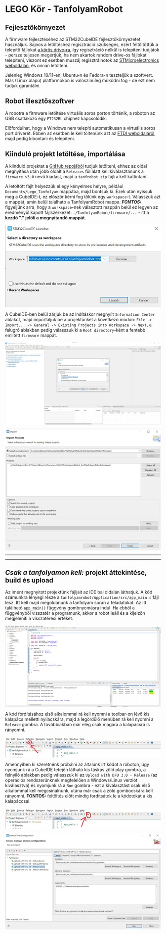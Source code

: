 # LEGO Kör - TanfolyamRobot

## Fejlesztőkörnyezet

A firmware fejlesztéséhez az STM32CubeIDE fejlesztőkörnyezetet használjuk. Sajnos a letöltéshez regisztráció szükséges, ezért feltöltöttük a telepítő fájlokat [a körös drive-ra](https://drive.google.com/drive/folders/1UwxNlO1oCKLx6kzqNkejxS5eRtUtdVUO?usp=sharing), így regisztráció nélkül is telepíteni tudjátok - persze teljesen megértjük, ha nem akartok random drive-os fájlokat telepíteni, viszont ez esetben muszáj regisztrálnotok az [STMicroelectronics weboldalán](https://www.st.com/en/development-tools/stm32cubeide.html), és onnan letölteni.

Jelenleg Windows 10/11-en, Ubuntu-n és Fedora-n teszteljük a szoftvert. Más (Linux alapú) platformokon is valószínűleg működni fog - de ezt nem tudjuk garantálni.

## Robot illesztőszoftver

A robotra a firmware letöltése virtuális soros porton történik, a roboton az USB csatlakozó egy `FT232RL` chiphez kapcsolódik.

Előfordulhat, hogy a Windows nem telepíti automatikusan a virtuális soros port driverét. Ebben az esetben le kell töltenünk azt az [FTDI weboldaláról](https://ftdichip.com/wp-content/uploads/2021/08/CDM212364_Setup.zip), majd pedig kibontani és telepíteni.

## Kiinduló projekt letöltése, importálása

A kiinduló projektet a [GitHub repojából](https://github.com/legokor/TanfolyamRobot) tudjuk letölteni, ehhez az oldal megnyitása után jobb oldalt a `Releases` fül alatt kell kiválasztanunk a `firmware v3.0` nevű kiadást, majd a `tanfrobot.zip` fájlra kell kattintani.

A letöltött fájlt helyezzük el egy kényelmes helyre, például `Documents/Lego_Tanfolyam` mappába, majd bontsuk ki. Ezek után nyissuk meg a CubeIDE-t, ez először kérni fog tőlünk egy `workspace`-t. Válasszuk azt a mappát, amin belül található a TanfolyamRobot mappa. ***FONTOS:*** figyeljünk arra, hogy a `workspace`-nek választott mappán belül ez legyen az eredményül kapott fájlszerkezet: `./TanfolyamRobot/firmware/...` - itt a **kezdő "." jelöli a megnyitandó mappát**.

<p align="center"><img src="docs/img/workspace.jpg" align=center></p>

A CubeIDE-ben belül zárjuk be az indításkor megnyílt `Information Center` ablakot, majd importáljuk be a projektünket a következő módon: `File -> Import... -> General -> Existing Projects into Workspace -> Next`, a felugró ablakban pedig válasszuk ki a `Root directory`-ként a fentebb említett `firmware` mappát.

<p align="center"><img src="docs/img/project_import.jpg" align=center></p>
<p align="center"><img src="docs/img/project_location.jpg" align=center></p>

--------------------------------------------

--------------------------------------------

## *Csak a tanfolyamon kell:* projekt áttekintése, build és upload

Az imént megnyitott projektünk fájljait az IDE bal oldalán láthatjuk. A kód számunkra lényegi része a `tanfolyamrobot/Application/src/app_main.c` fájl lesz. Itt kell majd megoldanunk a tanfolyam során a feladatokat. Az itt található `app_main()` függvény gombnyomásra indul. Ha ebből a függvényből visszatér a programunk, akkor a robot leáll és a kijelzőn megjeleníti a visszatérési értéket.

<p align="center"><img src="docs/img/app_c.png" align=center></p>

A kód fordításához első alkalommal rá kell nyomni a toolbar-on lévő kis kalapács melletti nyilacskára, majd a legördülő menüben rá kell nyomni a `Release` gombra. A továbbiakban már elég csak magára a kalapácsra is rányomni.

<p align="center"><img src="docs/img/build.png" align=center></p>

Amennyiben ki szeretnénk próbálni az általunk írt kódot a roboton, úgy nyomjunk rá a CubeIDE tetején látható kis táskás zöld play gombra, a felnyíló ablakban pedig válasszuk ki az `Upload with DFU 3.0 - Release` (az operációs rendszerünknek megfelelően a Windows/Linux verziót kiválasztva) és nyomjunk rá a `Run` gombra - ezt a kiválasztást csak első alkalommal kell megcsinálnunk, utána már csak a zöld gombocskára kell rányomni. **FONTOS:** feltöltés előtt mindig fordítsátok le a kódotokat a kis kalapáccsal.

<p align="center"><img src="docs/img/upload.png" align=center></p>
<p align="center"><img src="docs/img/launch_config.png" align=center></p>



